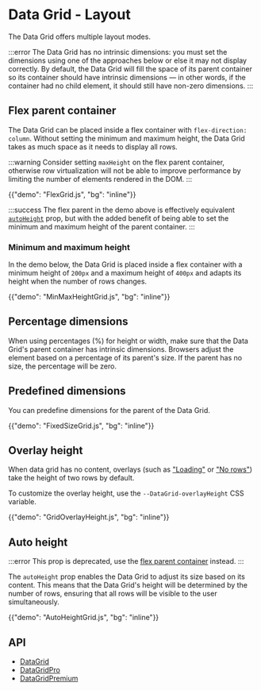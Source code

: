 # Data Grid - Layout

<p class="description">The Data Grid offers multiple layout modes.</p>

:::error
The Data Grid has no intrinsic dimensions: you must set the dimensions using one of the approaches below or else it may not display correctly.
By default, the Data Grid will fill the space of its parent container so its container should have intrinsic dimensions — in other words, if the container had no child element, it should still have non-zero dimensions.
:::

## Flex parent container

The Data Grid can be placed inside a flex container with `flex-direction: column`.
Without setting the minimum and maximum height, the Data Grid takes as much space as it needs to display all rows.

:::warning
Consider setting `maxHeight` on the flex parent container, otherwise row virtualization will not be able to improve performance by limiting the number of elements rendered in the DOM.
:::

{{"demo": "FlexGrid.js", "bg": "inline"}}

:::success
The flex parent in the demo above is effectively equivalent [`autoHeight`](/x/react-data-grid/layout/#auto-height) prop, but with the added benefit of being able to set the minimum and maximum height of the parent container.
:::

### Minimum and maximum height

In the demo below, the Data Grid is placed inside a flex container with a minimum height of `200px` and a maximum height of `400px` and adapts its height when the number of rows changes.

{{"demo": "MinMaxHeightGrid.js", "bg": "inline"}}

## Percentage dimensions

When using percentages (%) for height or width, make sure that the Data Grid's parent container has intrinsic dimensions.
Browsers adjust the element based on a percentage of its parent's size.
If the parent has no size, the percentage will be zero.

## Predefined dimensions

You can predefine dimensions for the parent of the Data Grid.

{{"demo": "FixedSizeGrid.js", "bg": "inline"}}

## Overlay height

When data grid has no content, overlays (such as
["Loading"](/x/react-data-grid/overlays/#loading-overlay) or
["No rows"](/x/react-data-grid/overlays/#no-rows-overlay))
take the height of two rows by default.

To customize the overlay height, use the `--DataGrid-overlayHeight` CSS variable.

{{"demo": "GridOverlayHeight.js", "bg": "inline"}}

## Auto height

:::error
This prop is deprecated, use the [flex parent container](/x/react-data-grid/layout/#flex-parent-container) instead.
:::

The `autoHeight` prop enables the Data Grid to adjust its size based on its content.
This means that the Data Grid's height will be determined by the number of rows, ensuring that all rows will be visible to the user simultaneously.

{{"demo": "AutoHeightGrid.js", "bg": "inline"}}

## API

- [DataGrid](/x/api/data-grid/data-grid/)
- [DataGridPro](/x/api/data-grid/data-grid-pro/)
- [DataGridPremium](/x/api/data-grid/data-grid-premium/)
